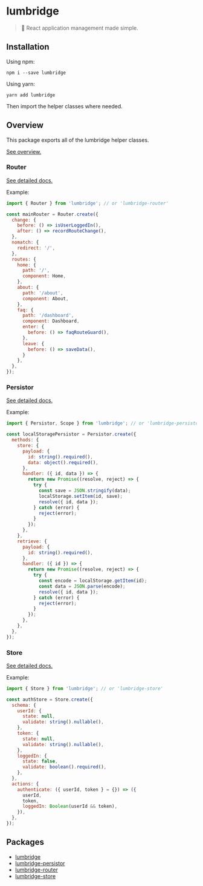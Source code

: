 # lumbridge

> 🏰 React application management made simple.

## Installation

Using npm:

```shell
npm i --save lumbridge
```

Using yarn:

```shell
yarn add lumbridge
```

Then import the helper classes where needed.

## Overview

This package exports all of the lumbridge helper classes.

[See overview.](https://github.com/jackrobertscott/lumbridge/tree/master/packages/lumbridge)

### Router

[See detailed docs.](https://github.com/jackrobertscott/lumbridge/tree/master/packages/lumbridge-router)

Example:

```js
import { Router } from 'lumbridge'; // or 'lumbridge-router'

const mainRouter = Router.create({
  change: {
    before: () => isUserLoggedIn(),
    after: () => recordRouteChange(),
  },
  nomatch: {
    redirect: '/',
  },
  routes: {
    home: {
      path: '/',
      component: Home,
    },
    about: {
      path: '/about',
      component: About,
    },
    faq: {
      path: '/dashboard',
      component: Dashboard,
      enter: {
        before: () => faqRouteGuard(),
      },
      leave: {
        before: () => saveData(),
      }
    },
  },
});
```

### Persistor

[See detailed docs.](https://github.com/jackrobertscott/lumbridge/tree/master/packages/lumbridge-persistor)

Example:

```js
import { Persistor, Scope } from 'lumbridge'; // or 'lumbridge-persistor'

const localStoragePersistor = Persistor.create({
  methods: {
    store: {
      payload: {
        id: string().required(),
        data: object().required(),
      },
      handler: ({ id, data }) => {
        return new Promise((resolve, reject) => {
          try {
            const save = JSON.stringify(data);
            localStorage.setItem(id, save);
            resolve({ id, data });
          } catch (error) {
            reject(error);
          }
        });
      },
    },
    retrieve: {
      payload: {
        id: string().required(),
      },
      handler: ({ id }) => {
        return new Promise((resolve, reject) => {
          try {
            const encode = localStorage.getItem(id);
            const data = JSON.parse(encode);
            resolve({ id, data });
          } catch (error) {
            reject(error);
          }
        });
      },
    },
  },
});
```

### Store

[See detailed docs.](https://github.com/jackrobertscott/lumbridge/tree/master/packages/lumbridge-store)

Example:

```js
import { Store } from 'lumbridge'; // or 'lumbridge-store'

const authStore = Store.create({
  schema: {
    userId: {
      state: null,
      validate: string().nullable(),
    },
    token: {
      state: null,
      validate: string().nullable(),
    },
    loggedIn: {
      state: false,
      validate: boolean().required(),
    },
  },
  actions: {
    authenticate: ({ userId, token } = {}) => ({
      userId,
      token,
      loggedIn: Boolean(userId && token),
    }),
  },
});
```

## Packages

- [lumbridge](https://github.com/jackrobertscott/lumbridge/tree/master/packages/lumbridge)
- [lumbridge-persistor](https://github.com/jackrobertscott/lumbridge/tree/master/packages/lumbridge-persistor)
- [lumbridge-router](https://github.com/jackrobertscott/lumbridge/tree/master/packages/lumbridge-router)
- [lumbridge-store](https://github.com/jackrobertscott/lumbridge/tree/master/packages/lumbridge-store)